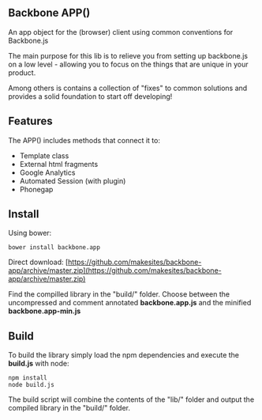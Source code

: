 ## Backbone APP()

An app object for the (browser) client using common conventions for Backbone.js

The main purpose for this lib is to relieve you from setting up backbone.js on a  low level - allowing you to focus on the things that are unique in your product. 

Among others is contains a collection of "fixes" to common solutions and provides a solid foundation to start off developing!


## Features

The APP() includes methods that connect it to: 

* Template class
* External html fragments
* Google Analytics 
* Automated Session (with plugin)
* Phonegap 


## Install

Using bower:

```
bower install backbone.app
```

Direct download:  [https://github.com/makesites/backbone-app/archive/master.zip](https://github.com/makesites/backbone-app/archive/master.zip)

Find the compilled library in the "build/" folder. Choose between the uncompressed and comment annotated **backbone.app.js** and the minified **backbone.app-min.js** 

## Build

To build the library simply load the npm dependencies and execute the **build.js** with node: 
```
npm install
node build.js
```

The build script will combine the contents of the "lib/" folder and output the compiled library in the "build/" folder.


